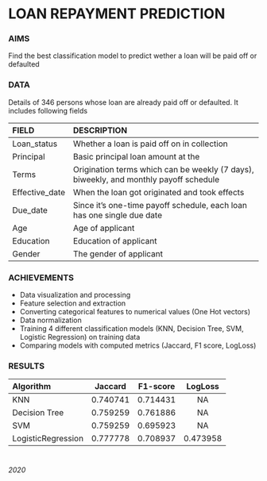 # LOAN REPAYMENT PREDICTION

### AIMS

Find the best classification model to predict wether a loan will be paid off or defaulted

### DATA

Details of 346 persons whose loan are already paid off or defaulted. It includes following fields

| FIELD          | DESCRIPTION                                                                           |
|:---------------|:--------------------------------------------------------------------------------------|
| Loan_status    | Whether a loan is paid off on in collection                                           |
| Principal      | Basic principal loan amount at the                                                    |
| Terms          | Origination terms which can be weekly (7 days), biweekly, and monthly payoff schedule |
| Effective_date | When the loan got originated and took effects                                         |
| Due_date       | Since it’s one-time payoff schedule, each loan has one single due date                |
| Age            | Age of applicant                                                                      |
| Education      | Education of applicant                                                                |
| Gender         | The gender of applicant                                                               |

### ACHIEVEMENTS

* Data visualization and processing
* Feature selection and extraction
* Converting categorical features to numerical values (One Hot vectors)
* Data normalization
* Training 4 different classification models (KNN, Decision Tree, SVM, Logistic Regression) on training data
* Comparing models with computed metrics (Jaccard, F1 score, LogLoss)

### RESULTS

| Algorithm          |  Jaccard | F1-score |  LogLoss |
|:-------------------|:--------:|:--------:|:--------:|
| KNN                | 0.740741 | 0.714431 |    NA    |
| Decision Tree      | 0.759259 | 0.761886 |    NA    |
| SVM                | 0.759259 | 0.695923 |    NA    |
| LogisticRegression | 0.777778 | 0.708937 | 0.473958 |

#

###### 2020